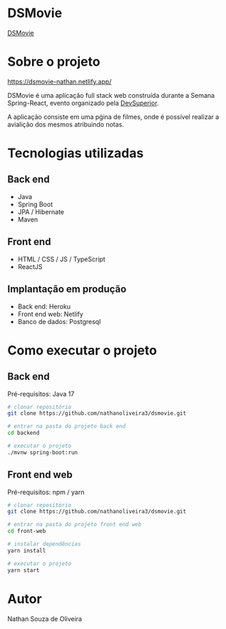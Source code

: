 # DSMovie

[DSMovie](https://dsmovie-nathan.netlify.app/ "Acesse ---> DSMovie")


# Sobre o projeto

https://dsmovie-nathan.netlify.app/

DSMovie é uma aplicação full stack web construída durante a Semana Spring-React, evento organizado pela [DevSuperior](https://devsuperior.com "Site da DevSuperior").

A aplicação consiste em uma pǵina de filmes, onde é possível realizar a avialição dos mesmos atribuindo notas.

# Tecnologias utilizadas
## Back end
- Java
- Spring Boot
- JPA / Hibernate
- Maven
## Front end
- HTML / CSS / JS / TypeScript
- ReactJS
## Implantação em produção
- Back end: Heroku
- Front end web: Netlify
- Banco de dados: Postgresql

# Como executar o projeto

## Back end
Pré-requisitos: Java 17

```bash
# clonar repositório
git clone https://github.com/nathanoliveira3/dsmovie.git

# entrar na pasta do projeto back end
cd backend

# executar o projeto
./mvnw spring-boot:run
```

## Front end web
Pré-requisitos: npm / yarn

```bash
# clonar repositório
git clone https://github.com/nathanoliveira3/dsmovie.git

# entrar na pasta do projeto front end web
cd front-web

# instalar dependências
yarn install

# executar o projeto
yarn start
```

# Autor

Nathan Souza de Oliveira
